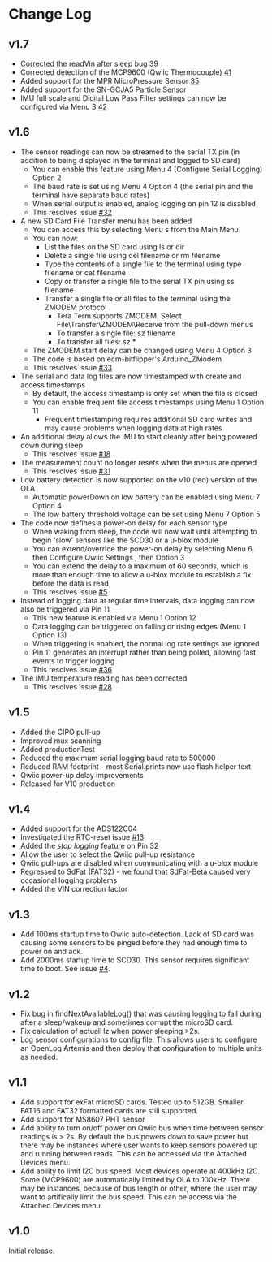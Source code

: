 Change Log
======================

v1.7
---------

* Corrected the readVin after sleep bug [39](https://github.com/sparkfun/OpenLog_Artemis/issues/39)
* Corrected detection of the MCP9600 (Qwiic Thermocouple) [41](https://github.com/sparkfun/OpenLog_Artemis/issues/41)
* Added support for the MPR MicroPressure Sensor [35](https://github.com/sparkfun/OpenLog_Artemis/issues/35)
* Added support for the SN-GCJA5 Particle Sensor
* IMU full scale and Digital Low Pass Filter settings can now be configured via Menu 3 [42](https://github.com/sparkfun/OpenLog_Artemis/issues/42)

v1.6
---------

* The sensor readings can now be streamed to the serial TX pin (in addition to being displayed in the terminal and logged to SD card)
  * You can enable this feature using Menu 4 (Configure Serial Logging) Option 2
  * The baud rate is set using Menu 4 Option 4 (the serial pin and the terminal have separate baud rates)
  * When serial output is enabled, analog logging on pin 12 is disabled
  * This resolves issue [#32](https://github.com/sparkfun/OpenLog_Artemis/issues/32)
* A new SD Card File Transfer menu has been added
  * You can access this by selecting Menu s from the Main Menu
  * You can now:
    * List the files on the SD card using ls or dir
    * Delete a single file using del filename or rm filename
    * Type the contents of a single file to the terminal using type filename or cat filename
    * Copy or transfer a single file to the serial TX pin using ss filename
    * Transfer a single file or all files to the terminal using the ZMODEM protocol
      * Tera Term supports ZMODEM. Select File\Transfer\ZMODEM\Receive from the pull-down menus
      * To transfer a single file: sz filename
      * To transfer all files: sz *
  * The ZMODEM start delay can be changed using Menu 4 Option 3
  * The code is based on ecm-bitflipper's Arduino_ZModem
  * This resolves issue [#33](https://github.com/sparkfun/OpenLog_Artemis/issues/33)
* The serial and data log files are now timestamped with create and access timestamps
  * By default, the access timestamp is only set when the file is closed
  * You can enable frequent file access timestamps using Menu 1 Option 11
    * Frequent timestamping requires additional SD card writes and may cause problems when logging data at high rates
* An additional delay allows the IMU to start cleanly after being powered down during sleep
  * This resolves issue [#18](https://github.com/sparkfun/OpenLog_Artemis/issues/18)
* The measurement count no longer resets when the menus are opened
  * This resolves issue [#31](https://github.com/sparkfun/OpenLog_Artemis/issues/31)
* Low battery detection is now supported on the v10 (red) version of the OLA
  * Automatic powerDown on low battery can be enabled using Menu 7 Option 4
  * The low battery threshold voltage can be set using Menu 7 Option 5
* The code now defines a power-on delay for each sensor type
  * When waking from sleep, the code will now wait until attempting to begin 'slow' sensors like the SCD30 or a u-blox module
  * You can extend/override the power-on delay by selecting Menu 6, then Configure Qwiic Settings , then Option 3
  * You can extend the delay to a maximum of 60 seconds, which is more than enough time to allow a u-blox module to establish a fix before the data is read
  * This resolves issue [#5](https://github.com/sparkfun/OpenLog_Artemis/issues/5)
* Instead of logging data at regular time intervals, data logging can now also be triggered via Pin 11
  * This new feature is enabled via Menu 1 Option 12
  * Data logging can be triggered on falling or rising edges (Menu 1 Option 13)
  * When triggering is enabled, the normal log rate settings are ignored
  * Pin 11 generates an interrupt rather than being polled, allowing fast events to trigger logging
  * This resolves issue [#36](https://github.com/sparkfun/OpenLog_Artemis/issues/36)
* The IMU temperature reading has been corrected
  * This resolves issue [#28](https://github.com/sparkfun/OpenLog_Artemis/issues/28)

v1.5
---------

* Added the CIPO pull-up
* Improved mux scanning
* Added productionTest
* Reduced the maximum serial logging baud rate to 500000
* Reduced RAM footprint - most Serial.prints now use flash helper text
* Qwiic power-up delay improvements
* Released for V10 production

v1.4
---------

* Added support for the ADS122C04
* Investigated the RTC-reset issue [#13](https://github.com/sparkfun/OpenLog_Artemis/issues/13)
* Added the _stop logging_ feature on Pin 32
* Allow the user to select the Qwiic pull-up resistance
* Qwiic pull-ups are disabled when communicating with a u-blox module
* Regressed to SdFat (FAT32) - we found that SdFat-Beta caused very occasional logging problems
* Added the VIN correction factor

v1.3
---------

* Add 100ms startup time to Qwiic auto-detection. Lack of SD card was causing some sensors to be pinged before they had enough time to power on and ack.
* Add 2000ms startup time to SCD30. This sensor requires significant time to boot. See issue [#4](https://github.com/sparkfun/OpenLog_Artemis/issues/4).

v1.2
---------

* Fix bug in findNextAvailableLog() that was causing logging to fail during after a sleep/wakeup and sometimes corrupt the microSD card.
* Fix calculation of actualHz when power sleeping >2s.
* Log sensor configurations to config file. This allows users to configure an OpenLog Artemis and then deploy that configuration to multiple units as needed.

v1.1
---------

* Add support for exFat microSD cards. Tested up to 512GB. Smaller FAT16 and FAT32 formatted cards are still supported.
* Add support for MS8607 PHT sensor
* Add ability to turn on/off power on Qwiic bus when time between sensor readings is > 2s. By default the bus powers down to save power but there may be instances where user wants to keep sensors powered up and running between reads. This can be accessed via the Attached Devices menu.
* Add ability to limit I2C bus speed. Most devices operate at 400kHz I2C. Some (MCP9600) are automatically limited by OLA to 100kHz. There may be instances, because of bus length or other, where the user may want to artifically limit the bus speed. This can be access via the Attached Devices menu.

v1.0
---------
Initial release.
